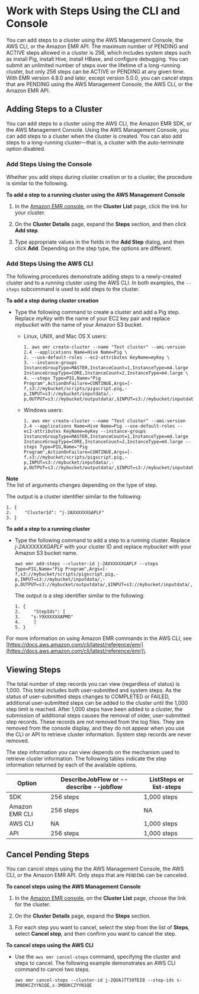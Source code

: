# Work with Steps Using the CLI and Console<a name="emr-work-with-steps"></a>

You can add steps to a cluster using the AWS Management Console, the AWS CLI, or the Amazon EMR API\. The maximum number of PENDING and ACTIVE steps allowed in a cluster is 256, which includes system steps such as install Pig, install Hive, install HBase, and configure debugging\. You can submit an unlimited number of steps over the lifetime of a long\-running cluster, but only 256 steps can be ACTIVE or PENDING at any given time\. With EMR version 4\.8\.0 and later, except version 5\.0\.0, you can cancel steps that are PENDING using the AWS Management Console, the AWS CLI, or the Amazon EMR API\.

## Adding Steps to a Cluster<a name="emr-add-steps"></a>

You can add steps to a cluster using the AWS CLI, the Amazon EMR SDK, or the AWS Management Console\. Using the AWS Management Console, you can add steps to a cluster when the cluster is created\. You can also add steps to a long\-running cluster—that is, a cluster with the auto\-terminate option disabled\.

### Add Steps Using the Console<a name="add-steps-console"></a>

Whether you add steps during cluster creation or to a cluster, the procedure is similar to the following\.

**To add a step to a running cluster using the AWS Management Console**

1. In the [Amazon EMR console](https://console.aws.amazon.com/elasticmapreduce), on the **Cluster List** page, click the link for your cluster\. 

1. On the **Cluster Details** page, expand the **Steps** section, and then click **Add step**\. 

1. Type appropriate values in the fields in the **Add Step** dialog, and then click **Add**\. Depending on the step type, the options are different\. 

### Add Steps Using the AWS CLI<a name="add-step-cli"></a>

The following procedures demonstrate adding steps to a newly\-created cluster and to a running cluster using the AWS CLI\. In both examples, the `--steps` subcommand is used to add steps to the cluster\. 

**To add a step during cluster creation**
+ Type the following command to create a cluster and add a Pig step\. Replace *myKey* with the name of your EC2 key pair and replace *mybucket* with the name of your Amazon S3 bucket\.
  + Linux, UNIX, and Mac OS X users:

    ```
    1. aws emr create-cluster --name "Test cluster" --ami-version 2.4 --applications Name=Hive Name=Pig \
    2. --use-default-roles --ec2-attributes KeyName=myKey \
    3. --instance-groups InstanceGroupType=MASTER,InstanceCount=1,InstanceType=m4.large InstanceGroupType=CORE,InstanceCount=2,InstanceType=m4.large \
    4. --steps Type=PIG,Name="Pig Program",ActionOnFailure=CONTINUE,Args=[-f,s3://mybucket/scripts/pigscript.pig,-p,INPUT=s3://mybucket/inputdata/,-p,OUTPUT=s3://mybucket/outputdata/,$INPUT=s3://mybucket/inputdata/,$OUTPUT=s3://mybucket/outputdata/]
    ```
  + Windows users:

    ```
    1. aws emr create-cluster --name "Test cluster" --ami-version 2.4 --applications Name=Hive Name=Pig --use-default-roles --ec2-attributes KeyName=myKey --instance-groups InstanceGroupType=MASTER,InstanceCount=1,InstanceType=m4.large InstanceGroupType=CORE,InstanceCount=2,InstanceType=m4.large --steps Type=PIG,Name="Pig Program",ActionOnFailure=CONTINUE,Args=[-f,s3://mybucket/scripts/pigscript.pig,-p,INPUT=s3://mybucket/inputdata/,-p,OUTPUT=s3://mybucket/outputdata/,$INPUT=s3://mybucket/inputdata/,$OUTPUT=s3://mybucket/outputdata/]
    ```
**Note**  
The list of arguments changes depending on the type of step\.

  The output is a cluster identifier similar to the following: 

  ```
  1. {
  2.     "ClusterId": "j-2AXXXXXXGAPLF"
  3. }
  ```

**To add a step to a running cluster**
+ Type the following command to add a step to a running cluster\. Replace *j\-2AXXXXXXGAPLF* with your cluster ID and replace *mybucket* with your Amazon S3 bucket name\. 

  ```
  aws emr add-steps --cluster-id j-2AXXXXXXGAPLF --steps Type=PIG,Name="Pig Program",Args=[-f,s3://mybucket/scripts/pigscript.pig,-p,INPUT=s3://mybucket/inputdata/,-p,OUTPUT=s3://mybucket/outputdata/,$INPUT=s3://mybucket/inputdata/,$OUTPUT=s3://mybucket/outputdata/] 
  ```

   The output is a step identifier similar to the following:

  ```
  1. {
  2.     "StepIds": [
  3. 	"s-Y9XXXXXXAPMD"
  4.     ]
  5. }
  ```

For more information on using Amazon EMR commands in the AWS CLI, see [https://docs.aws.amazon.com/cli/latest/reference/emr](https://docs.aws.amazon.com/cli/latest/reference/emr)\.

## Viewing Steps<a name="emr-view-steps"></a>

The total number of step records you can view \(regardless of status\) is 1,000\. This total includes both user\-submitted and system steps\. As the status of user\-submitted steps changes to COMPLETED or FAILED, additional user\-submitted steps can be added to the cluster until the 1,000 step limit is reached\. After 1,000 steps have been added to a cluster, the submission of additional steps causes the removal of older, user\-submitted step records\. These records are not removed from the log files\. They are removed from the console display, and they do not appear when you use the CLI or API to retrieve cluster information\. System step records are never removed\.

The step information you can view depends on the mechanism used to retrieve cluster information\. The following tables indicate the step information returned by each of the available options\. 


| Option | DescribeJobFlow or \-\-describe \-\-jobflow | ListSteps or list\-steps | 
| --- | --- | --- | 
| SDK | 256 steps | 1,000 steps | 
| Amazon EMR CLI | 256 steps | NA | 
| AWS CLI | NA | 1,000 steps | 
| API | 256 steps | 1,000 steps | 

## Cancel Pending Steps<a name="emr-cancel-steps"></a>

You can cancel steps using the the AWS Management Console, the AWS CLI, or the Amazon EMR API\. Only steps that are `PENDING` can be canceled\.

**To cancel steps using the AWS Management Console**

1. In the [Amazon EMR console](https://console.aws.amazon.com/elasticmapreduce), on the **Cluster List** page, choose the link for the cluster\. 

1. On the **Cluster Details** page, expand the **Steps** section\.

1. For each step you want to cancel, select the step from the list of **Steps**, select **Cancel step**, and then confirm you want to cancel the step\.

**To cancel steps using the AWS CLI**
+ Use the `aws emr cancel-steps` command, specifying the cluster and steps to cancel\. The following example demonstrates an AWS CLI command to cancel two steps\.

  ```
  aws emr cancel-steps --cluster-id j-2QUAJ7T3OTEI8 --step-ids s-3M8DKCZYYN1QE,s-3M8DKCZYYN1QE
  ```